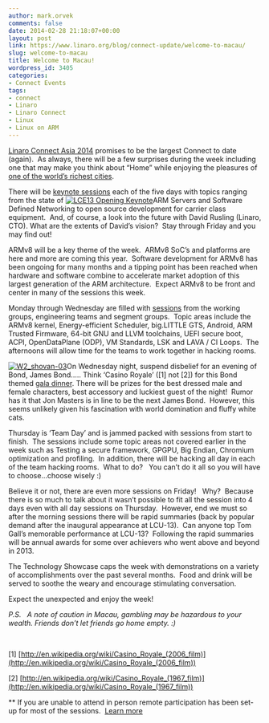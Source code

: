 ```yaml
---
author: mark.orvek
comments: false
date: 2014-02-28 21:18:07+00:00
layout: post
link: https://www.linaro.org/blog/connect-update/welcome-to-macau/
slug: welcome-to-macau
title: Welcome to Macau!
wordpress_id: 3405
categories:
- Connect Events
tags:
- connect
- Linaro
- Linaro Connect
- Linux
- Linux on ARM
---
```


[Linaro Connect Asia 2014](http://www.linaro.org/connect-lca14) promises to be the largest Connect to date (again).  As always, there will be a few surprises during the week including one that may make you think about “Home” while enjoying the pleasures of [one of the world’s richest cities](http://en.wikipedia.org/wiki/Macau).




There will be [keynote sessions](http://www.linaro.org/connect-lca14/schedule/keynote-speakers-at-lca14) each of the five days with topics ranging from the state of [![LCE13 Opening Keynote](http://www.linaro.org/linaro-blog/wp-content/uploads/2014/02/LCE13-Opening-Keynote-150x150.jpg)](http://www.linaro.org/linaro-blog/wp-content/uploads/2014/02/LCE13-Opening-Keynote.jpg)ARM Servers and Software Defined Networking to open source development for carrier class equipment.  And, of course, a look into the future with David Rusling (Linaro, CTO). What are the extents of David’s vision?  Stay through Friday and you may find out!




ARMv8 will be a key theme of the week.  ARMv8 SoC’s and platforms are here and more are coming this year.  Software development for ARMv8 has been ongoing for many months and a tipping point has been reached when hardware and software combine to accelerate market adoption of this largest generation of the ARM architecture.  Expect ARMv8 to be front and center in many of the sessions this week.




Monday through Wednesday are filled with [sessions](http://lca-14.zerista.com/) from the working groups, engineering teams and segment groups.  Topic areas include the ARMv8 kernel, Energy-efficient Scheduler, big.LITTLE GTS, Android, ARM Trusted Firmware, 64-bit GNU and LLVM toolchains, UEFI secure boot, ACPI, OpenDataPlane (ODP), VM Standards, LSK and LAVA / CI Loops.  The afternoons will allow time for the teams to work together in hacking rooms.




[![W2_shovan-03](http://www.linaro.org/linaro-blog/wp-content/uploads/2014/02/W2_shovan-03-150x150.png)](http://www.linaro.org/linaro-blog/wp-content/uploads/2014/02/W2_shovan-03.png)On Wednesday night, suspend disbelief for an evening of Bond, James Bond..... Think ‘Casino Royale’ ([1] not [2]) for this Bond themed [gala dinner](http://www.linaro.org/connect-lca14/socializing/gala-dinner). There will be prizes for the best dressed male and female characters, best accessory and luckiest guest of the night!  Rumor has it that Jon Masters is in line to be the next James Bond.  However, this seems unlikely given his fascination with world domination and fluffy white cats.




Thursday is ‘Team Day’ and is jammed packed with sessions from start to finish.  The sessions include some topic areas not covered earlier in the week such as Testing a secure framework, GPGPU, Big Endian, Chromium optimization and profiling.  In addition, there will be hacking all day in each of the team hacking rooms.  What to do?   You can’t do it all so you will have to choose...choose wisely :)




Believe it or not, there are even more sessions on Friday!   Why?  Because there is so much to talk about it wasn’t possible to fit all the session into 4 days even with all day sessions on Thursday.  However, end we must so after the morning sessions there will be rapid summaries (back by popular demand after the inaugural appearance at LCU-13).  Can anyone top Tom Gall’s memorable performance at LCU-13?  Following the rapid summaries will be annual awards for some over achievers who went above and beyond in 2013.




The Technology Showcase caps the week with demonstrations on a variety of accomplishments over the past several months.  Food and drink will be served to soothe the weary and encourage stimulating conversation.


Expect the unexpected and enjoy the week!

_P.S.   A note of caution in Macau, gambling may be hazardous to your wealth.
Friends don’t let friends go home empty. :)_

 

[1] [http://en.wikipedia.org/wiki/Casino_Royale_(2006_film)](http://en.wikipedia.org/wiki/Casino_Royale_(2006_film))

[2] [http://en.wikipedia.org/wiki/Casino_Royale_(1967_film)](http://en.wikipedia.org/wiki/Casino_Royale_(1967_film))

** If you are unable to attend in person remote participation has been set-up for most of the sessions.  [Learn more](http://www.linaro.org/connect-lca14/schedule/remote-participation)
